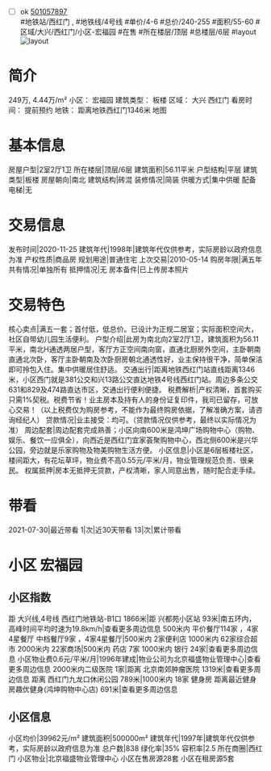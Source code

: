 - [ ] ok [501057897](https://bj.5i5j.com/ershoufang/501057897.html)  
 #地铁站/西红门 ,  #地铁线/4号线
#单价/4-6 #总价/240-255 #面积/55-60   #区域/大兴/西红门/小区-宏福园 #在售 #所在楼层/顶层 #总楼层/6层 #layout 
![layout](http://image2a.5i5j.com/scm/HOUSE_CUSTOMER/5f7ea3b797d74c26b307d2ac15d44509.jpg_P5.jpg) 
# 简介 
 249万,  4.44万/m² 
小区： 宏福园
建筑类型： 板楼
区域： 大兴 西红门
看房时间： 提前预约
地铁： 距离地铁西红门1346米 地图
# 基本信息 
 房屋户型|2室2厅1卫
所在楼层|顶层/6层
建筑面积|56.11平米
户型结构|平层
建筑类型|板楼
房屋朝向|南北
建筑结构|砖混
装修情况|简装
供暖方式|集中供暖
配备电梯|无
# 交易信息 
 发布时间|2020-11-25
建筑年代|1998年|建筑年代仅供参考，实际房龄以政府信息为准
产权性质|商品房
规划用途|普通住宅
上次交易|2010-05-14
购房年限|满五年
共有情况|单独所有
抵押情况|无
房本备件|已上传房本照片
# 交易特色 
 核心卖点|满五一套；首付低，低总价。已设计为正规二居室；实际面积空间大，社区自带幼儿园生活便利。
户型介绍|此房为南北向2室2厅1卫，建筑面积为56.11平米，南北H通透两居户型，客厅方正空间南向窗，直通北厨房外空间，主卧朝南直通北次卧，客厅主卧朝南及次卧厨房朝北通透性好，业主保持很干净，简单保洁即可拎包入住。集中供暖居住舒适。
交通出行|距离地铁西红门站直线距离1346米，小区西门就是381公交和兴13路公交直达地铁4号线西红门站。周边多条公交631和829及474路直达市区，交通出行便利便捷。
税费解析|产权清晰，首套购买只需1%契税。税费节省！业主房本及持有人的身份证复印件，我司已留存，可放心交易！（以上税费仅为购房参考，不能作为最终购房依据，了解准确方案，请咨询经纪人）
贷款情况|业主接受：均可。（贷款情况仅供参考，最终以实际情况为准）
周边配套|周边配套完成熟善；小区向南600米是鸿坤广场购物中心（购物、娱乐、餐饮一应俱全），向西近是西红门宜家荟聚购物中心，西北侧600米是兴华公园，旁边就是乐家购物及物美购物生活方便。
小区信息|小区是6层板楼社区，楼间距大，有花坛草坪，物业费不高0.55元/平米/月，物业管理规范负责、很亲民。
权属抵押|房本无抵押无贷款，产权清晰，家人同意出售，随时配合走手续。
# 带看 
 2021-07-30|最近带看	 1|次|近30天带看	 13|次|累计带看
# 小区 宏福园
## 小区指数 
 距 大兴线,4号线 西红门地铁站-B1口 1866米|距 兴都苑小区站 93米|南五环内， 高峰时间平均时速为19.8km/h|查看更多周边信息
500米内 平价餐厅114家 ，4家4星餐厅
中档餐厅9家 ，4家4星餐厅|500米内 2家便利店
1000米内 62家综合超市
2000米内 22家商场|500米内 药店 7家
1000米内 银行 24家|查看更多周边信息
小区物业费0.6元/平米/月|1996年建成|物业公司为北京福盛物业管理中心|查看更多周边信息
2000米内二级医院 1家|距离 北京南郊肿瘤医院  1319米|查看更多周边信息
距离 西红门九龙口休闲公园 789米|1000米内 18家 健身房
距离最近健身房趣优健身(鸿坤购物中心店) 691米|查看更多周边信息
## 小区信息 
 小区均价|39962元/m²
建筑面积|500000m²
建筑年代|1997年|建筑年代仅供参考，实际房龄以政府信息为准
总户数|838
绿化率|35%
容积率|2.5
所在商圈|西红门
小区物业|北京福盛物业管理中心
小区在售房源28套
小区在租房源5套
